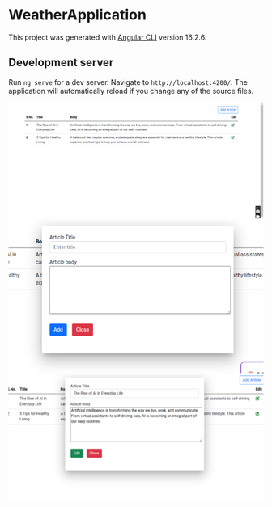 # WeatherApplication

This project was generated with [Angular CLI](https://github.com/angular/angular-cli) version 16.2.6.

## Development server

Run `ng serve` for a dev server. Navigate to `http://localhost:4200/`. The application will automatically reload if you change any of the source files.

                   

![table](./06.12.2024_16.32.44_REC.png?raw=true "Table")
![add](./06.12.2024_16.33.20_REC.png?raw=true "Add view")
![edit](./06.12.2024_16.33.42_REC.png?raw=true "Edit View")